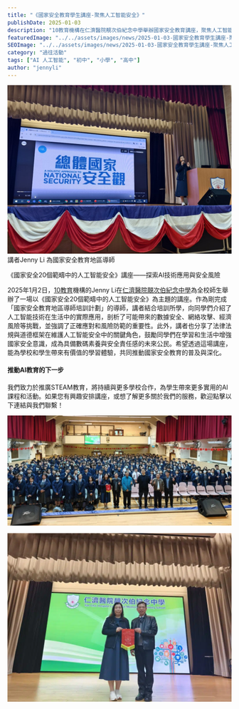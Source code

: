 ```yaml
---
title: "《國家安全教育學生講座-聚焦人工智能安全》"
publishDate: 2025-01-03
description: "10教育機構在仁濟醫院靚次伯紀念中學舉辦國家安全教育講座，聚焦人工智能安全議題，探討AI技術應用與安全風險，提升學生數碼素養與國家安全意識。"
featuredImage: "../../assets/images/news/2025-01-03-國家安全教育學生講座-聚焦人工智能安全/image1.jpeg"
SEOImage: "../../assets/images/news/2025-01-03-國家安全教育學生講座-聚焦人工智能安全/image1.jpeg"
category: "過往活動"
tags: ["AI 人工智能", "初中", "小學", "高中"]
author: "jennyli"
---
```


![](../../assets/images/news/2025-01-03-國家安全教育學生講座-聚焦人工智能安全/image2.jpeg)講者Jenny Li 為國家安全教育地區導師

《國家安全20個範疇中的人工智能安全》講座——探索AI技術應用與安全風險

2025年1月2日，[10教育](/)機構的Jenny Li在[仁濟醫院靚次伯紀念中學](https://www.lcp.edu.hk/)為全校師生舉辦了一場以《國家安全20個範疇中的人工智能安全》為主題的講座。作為剛完成「國家安全教育地區導師培訓計劃」的導師，講者結合培訓所學，向同學們介紹了人工智能技術在生活中的實際應用，剖析了可能帶來的數據安全、網絡攻擊、經濟風險等挑戰，並強調了正確應對和風險防範的重要性。此外，講者也分享了法律法規與道德框架在維護人工智能安全中的關鍵角色，鼓勵同學們在學習和生活中增強國家安全意識，成為具備數碼素養與安全責任感的未來公民。希望透過這場講座，能為學校和學生帶來有價值的學習體驗，共同推動國家安全教育的普及與深化。

#### 推動AI教育的下一步

我們致力於推廣STEAM教育，將持續與更多學校合作，為學生帶來更多實用的AI課程和活動。如果您有興趣安排講座，或想了解更多關於我們的服務，歡迎點擊以下連結與我們聯繫！

![](../../assets/images/news/2025-01-03-國家安全教育學生講座-聚焦人工智能安全/image3.jpeg)

![](../../assets/images/news/2025-01-03-國家安全教育學生講座-聚焦人工智能安全/image4.jpeg)
